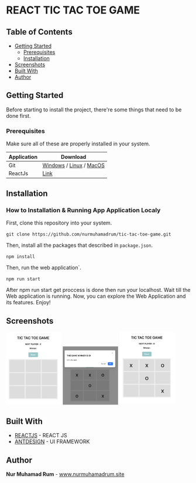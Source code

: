 # REACT TIC TAC TOE GAME

## Table of Contents

- [Getting Started](#getting-started)
  - [Prerequisites](#prerequisites)
  - [Installation](#installation)
- [Screenshots](#screenshots)
- [Built With](#built-with)
- [Author](#author)

## Getting Started

Before starting to install the project, there're some things that need to be done first.

### Prerequisites

Make sure all of these are properly installed in your system.

| Application  | Download                                                                            |
| ------------ | ----------------------------------------------------------------------------------- |
| Git          | [Windows](https://gitforwindows.org/) / [Linux](https://git-scm.com/download/linux) / [MacOS](https://git-scm.com/download/mac) |
| ReactJs | [Link](https://reactjs.org/docs/getting-started.html)                |

## Installation
### How to Installation & Running App Application Localy

First, clone this repository into your system.

```
git clone https://github.com/nurmuhamadrum/tic-tac-toe-game.git
```

Then, install all the packages that described in `package.json`.

```
npm install
```

Then, run the web application`.

```
npm run start
```

After npm run start get proccess is done then run your localhost. Wait till the Web application is running. Now, you can explore the Web Application and its features. Enjoy!
## Screenshots

<div style={{ display: 'flex' }}>
    <img src="docs/screenshots/screenshot-1.png" width="30%" style={{ marginRight: '10px' }}/>
    <img src="docs/screenshots/screenshot-2.png" width="30%" style={{ marginRight: '10px' }}/>
    <img src="docs/screenshots/screenshot-3.png" width="30%" style={{ marginRight: '10px' }}/>
</div>

## Built With

- [REACTJS](https://reactjs.org/) - REACT JS
- [ANTDESIGN](https://ant.design/) - UI FRAMEWORK

## Author

**Nur Muhamad Rum** - www.nurmuhamadrum.site
